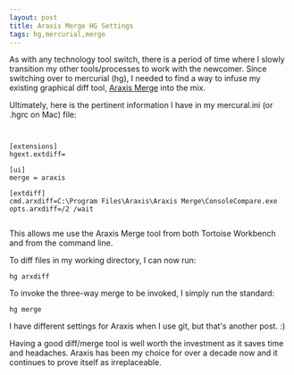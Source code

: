 ```yaml
--- 
layout: post 
title: Araxis Merge HG Settings
tags: hg,mercurial,merge
--- 
```

As with any technology tool switch, there is a period of time where I
slowly transition my other tools/processes to work with the newcomer. 
Since switching over to mercurial (hg), I needed to find a way to 
infuse my existing graphical diff tool, [Araxis Merge](http://www.araxis.com/merge/) 
into the mix. 

Ultimately, here is the pertinent information I have in my 
mercural.ini (or .hgrc on Mac) file:


```


[extensions]
hgext.extdiff=

[ui]  
merge = araxis  

[extdiff]  
cmd.arxdiff=C:\Program Files\Araxis\Araxis Merge\ConsoleCompare.exe  
opts.arxdiff=/2 /wait


```

This allows me use the Araxis Merge tool from both Tortoise Workbench 
and from the command line. 

To diff files in my working directory, I can now run:

```
hg arxdiff
```

To invoke the three-way merge to be invoked, I simply run the standard:

```
hg merge
```

I have different settings for Araxis when I use git, but that's 
another post. :)

Having a good diff/merge tool is well worth the investment as it saves 
time and headaches. Araxis has been my choice for over a decade now and
it continues to prove itself as irreplaceable.
